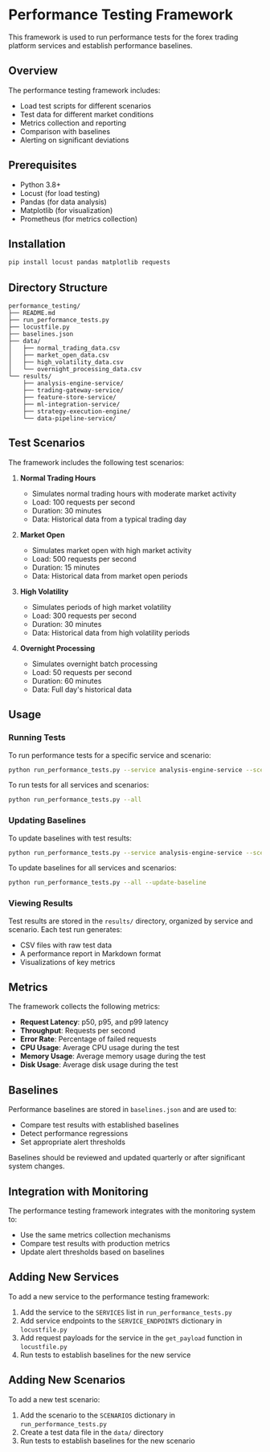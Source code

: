 # Performance Testing Framework

This framework is used to run performance tests for the forex trading platform services and establish performance baselines.

## Overview

The performance testing framework includes:

- Load test scripts for different scenarios
- Test data for different market conditions
- Metrics collection and reporting
- Comparison with baselines
- Alerting on significant deviations

## Prerequisites

- Python 3.8+
- Locust (for load testing)
- Pandas (for data analysis)
- Matplotlib (for visualization)
- Prometheus (for metrics collection)

## Installation

```bash
pip install locust pandas matplotlib requests
```

## Directory Structure

```
performance_testing/
├── README.md
├── run_performance_tests.py
├── locustfile.py
├── baselines.json
├── data/
│   ├── normal_trading_data.csv
│   ├── market_open_data.csv
│   ├── high_volatility_data.csv
│   └── overnight_processing_data.csv
└── results/
    ├── analysis-engine-service/
    ├── trading-gateway-service/
    ├── feature-store-service/
    ├── ml-integration-service/
    ├── strategy-execution-engine/
    └── data-pipeline-service/
```

## Test Scenarios

The framework includes the following test scenarios:

1. **Normal Trading Hours**
   - Simulates normal trading hours with moderate market activity
   - Load: 100 requests per second
   - Duration: 30 minutes
   - Data: Historical data from a typical trading day

2. **Market Open**
   - Simulates market open with high market activity
   - Load: 500 requests per second
   - Duration: 15 minutes
   - Data: Historical data from market open periods

3. **High Volatility**
   - Simulates periods of high market volatility
   - Load: 300 requests per second
   - Duration: 30 minutes
   - Data: Historical data from high volatility periods

4. **Overnight Processing**
   - Simulates overnight batch processing
   - Load: 50 requests per second
   - Duration: 60 minutes
   - Data: Full day's historical data

## Usage

### Running Tests

To run performance tests for a specific service and scenario:

```bash
python run_performance_tests.py --service analysis-engine-service --scenario normal_trading
```

To run tests for all services and scenarios:

```bash
python run_performance_tests.py --all
```

### Updating Baselines

To update baselines with test results:

```bash
python run_performance_tests.py --service analysis-engine-service --scenario normal_trading --update-baseline
```

To update baselines for all services and scenarios:

```bash
python run_performance_tests.py --all --update-baseline
```

### Viewing Results

Test results are stored in the `results/` directory, organized by service and scenario. Each test run generates:

- CSV files with raw test data
- A performance report in Markdown format
- Visualizations of key metrics

## Metrics

The framework collects the following metrics:

- **Request Latency**: p50, p95, and p99 latency
- **Throughput**: Requests per second
- **Error Rate**: Percentage of failed requests
- **CPU Usage**: Average CPU usage during the test
- **Memory Usage**: Average memory usage during the test
- **Disk Usage**: Average disk usage during the test

## Baselines

Performance baselines are stored in `baselines.json` and are used to:

- Compare test results with established baselines
- Detect performance regressions
- Set appropriate alert thresholds

Baselines should be reviewed and updated quarterly or after significant system changes.

## Integration with Monitoring

The performance testing framework integrates with the monitoring system to:

- Use the same metrics collection mechanisms
- Compare test results with production metrics
- Update alert thresholds based on baselines

## Adding New Services

To add a new service to the performance testing framework:

1. Add the service to the `SERVICES` list in `run_performance_tests.py`
2. Add service endpoints to the `SERVICE_ENDPOINTS` dictionary in `locustfile.py`
3. Add request payloads for the service in the `get_payload` function in `locustfile.py`
4. Run tests to establish baselines for the new service

## Adding New Scenarios

To add a new test scenario:

1. Add the scenario to the `SCENARIOS` dictionary in `run_performance_tests.py`
2. Create a test data file in the `data/` directory
3. Run tests to establish baselines for the new scenario
